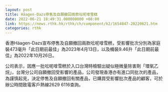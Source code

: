 ```yaml
---
layout: post
title: Häagen-Dazs停售及自願撤回兩款呍呢嗱雪糕
date: 2022-06-21 18:49:31.000000000 +08:00
link: https://news.rthk.hk/rthk/ch/component/k2/1654047-20220621.htm
categories: rthk
---
```


香港Häagen-Dazs宣布停售及自願撤回兩款呍呢嗱雪糕，受影響批次分別為家庭裝473毫升「此日期前最佳」為2023年4月13日，以及桶裝9.46升「此日期前最佳」為2022年10月26日。

公司表示，因應一批呍呢嗱雪糕於入口台灣時檢驗出疑似極微量除害劑「環氧乙烷」，台灣分公司自願撤回受影響的產品，公司發現香港亦有進口同批次的產品，為謹慎起見，決定停售及自願撤回有關產品，已購買受影響批次產品的顧客，可於辦公時間致電客戶熱線2629 6116查詢。
